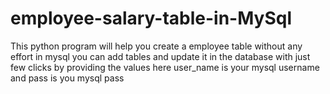 # employee-salary-table-in-MySql

This python program will help you create a employee table without any effort in mysql you can add tables and update it in the database with just few clicks by providing the values here user_name is your mysql username and pass is you mysql pass
